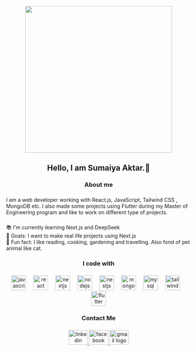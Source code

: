 <div align="center">
  <img height="400" src="https://preview.redd.it/3840-x-2160-github-link-preview-banner-with-dark-theme-v0-nt29vlmrr3je1.png?auto=webp&s=78e8c8226d49ee07e97cbbe07f6ba79c7fcdb7a7"  />
</div>

###

<h2 align="center">Hello, I am Sumaiya Aktar.👋</h2>

###

<h3 align="center">About me</h3>

###

<p align="left">I am a web developer working with React.js, JavaScript, Tailwind CSS , MongoDB etc. I also made some projects using Flutter during my Master of Engineering program  and like to work on different type of projects.</p>

###

<p align="left">📚 I'm currently learning Next.js and DeepSeek<br>🎯 Goals: I want to make real life projects using Next.js <br>🎲 Fun fact: I like reading, cooking, gardening and travelling. Also fond of pet animal like cat.</p>

###

<h3 align="center">I code with</h3>

###

<div align="center">
  <img src="https://cdn.jsdelivr.net/gh/devicons/devicon/icons/javascript/javascript-original.svg" height="40" alt="javascript logo"  />
  <img width="12" />
  <img src="https://cdn.jsdelivr.net/gh/devicons/devicon/icons/react/react-original.svg" height="40" alt="react logo"  />
  <img width="12" />
  <img src="https://cdn.jsdelivr.net/gh/devicons/devicon/icons/nextjs/nextjs-original.svg" height="40" alt="nextjs logo"  />
  <img width="12" />
  <img src="https://cdn.jsdelivr.net/gh/devicons/devicon/icons/nodejs/nodejs-original.svg" height="40" alt="nodejs logo"  />
  <img width="12" />
  <img src="https://cdn.jsdelivr.net/gh/devicons/devicon/icons/nestjs/nestjs-original.svg" height="40" alt="nestjs logo"  />
  <img width="12" />
  <img src="https://cdn.jsdelivr.net/gh/devicons/devicon/icons/mongodb/mongodb-original.svg" height="40" alt="mongodb logo"  />
  <img width="12" />
  <img src="https://cdn.jsdelivr.net/gh/devicons/devicon/icons/mysql/mysql-original.svg" height="40" alt="mysql logo"  />
  <img width="12" />
  <img src="https://cdn.jsdelivr.net/gh/devicons/devicon/icons/tailwindcss/tailwindcss-original-wordmark.svg" height="40" alt="tailwindcss logo"  />
  <img width="12" />
  <img src="https://cdn.jsdelivr.net/gh/devicons/devicon/icons/flutter/flutter-original.svg" height="40" alt="flutter logo"  />
</div>

###

<h3 align="center">Contact Me</h3>

###

<div align="center">
  <a href="https://www.linkedin.com/in/sumaiya-aktar-sa35/" target="_blank">
    <img src="https://raw.githubusercontent.com/maurodesouza/profile-readme-generator/master/src/assets/icons/social/linkedin/default.svg" width="52" height="40" alt="linkedin logo"  />
  </a>
  <a href="https://www.facebook.com/sumaiya.aktar.902467" target="_blank">
    <img src="https://raw.githubusercontent.com/maurodesouza/profile-readme-generator/master/src/assets/icons/social/facebook/default.svg" width="52" height="40" alt="facebook logo"  />
  </a>
  <a href="sumaiya2aktar@gmail.com" target="_blank">
    <img src="https://raw.githubusercontent.com/maurodesouza/profile-readme-generator/master/src/assets/icons/social/gmail/default.svg" width="52" height="40" alt="gmail logo"  />
  </a>
</div>

###
